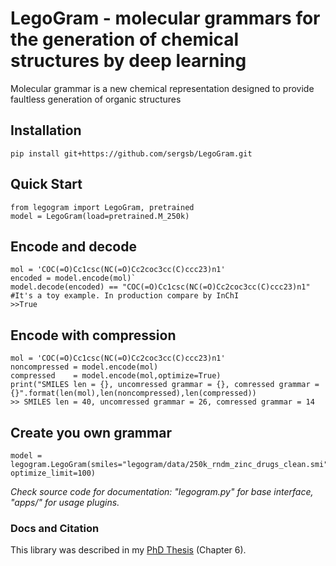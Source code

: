 # LegoGram - molecular grammars for the generation of chemical structures by deep learning

Molecular grammar is a new chemical representation designed to provide faultless generation of organic structures

## Installation 
```
pip install git+https://github.com/sergsb/LegoGram.git
```

## Quick Start 

```
from legogram import LegoGram, pretrained
model = LegoGram(load=pretrained.M_250k)
```

## Encode and decode

```
mol = 'COC(=O)Cc1csc(NC(=O)Cc2coc3cc(C)ccc23)n1'
encoded = model.encode(mol)`
model.decode(encoded) == "COC(=O)Cc1csc(NC(=O)Cc2coc3cc(C)ccc23)n1" #It's a toy example. In production compare by InChI
>>True

```


## Encode with compression

```
mol = 'COC(=O)Cc1csc(NC(=O)Cc2coc3cc(C)ccc23)n1'
noncompressed = model.encode(mol)
compressed    = model.encode(mol,optimize=True)
print("SMILES len = {}, uncomressed grammar = {}, comressed grammar = {}".format(len(mol),len(noncompressed),len(compressed))
>> SMILES len = 40, uncomressed grammar = 26, comressed grammar = 14

```

## Create you own grammar

```
model = legogram.LegoGram(smiles="legogram/data/250k_rndm_zinc_drugs_clean.smi", optimize_limit=100)
```



*Check source code for documentation: "legogram.py" for base interface, "apps/" for usage plugins.* 
### Docs and Citation 
This library was described in my [PhD Thesis](https://www.skoltech.ru/app/data/uploads/2020/12/thesis3.pdf) (Chapter 6). 
